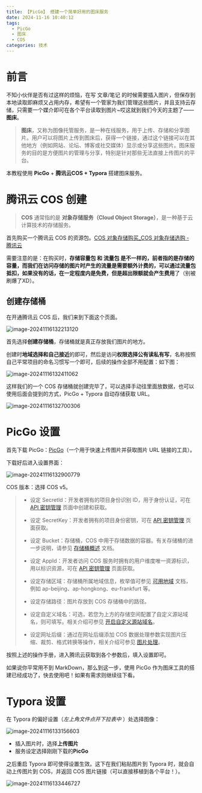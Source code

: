 ```yaml
---
title: 【PicGo】 搭建一个简单好用的图床服务
date: 2024-11-16 10:40:12
tags: 
  - PicGo
  - 图床
  - COS
categories: 技术
---
```


# 前言

不知小伙伴是否有过这样的烦恼，在写 文章/笔记 的时候需要插入图片，但保存到本地读取即麻烦又占用内存，希望有一个管家为我们管理这些图片，并且支持云存储，只需要一个媒介即可在各个平台读取到图片~哎这就到我们今天的主题了——**图床**。

> **图床**，又称为图像托管服务，是一种在线服务，用于上传、存储和分享图片。用户可以将图片上传到图床后，获得一个链接，通过这个链接可以在其他地方（例如网站、论坛、博客或社交媒体）显示或分享这些图片。图床服务的目的是方便图片的管理与分享，特别是针对那些无法直接上传图片的平台。



本教程使用 **PicGo** + **腾讯云COS + Typora** 搭建图床服务。



# 腾讯云 COS 创建

> **COS** 通常指的是 **对象存储服务（Cloud Object Storage）**，是一种基于云计算技术的存储服务。

首先购买一个腾讯云 COS 的资源包。[COS 对象存储购买_COS 对象存储选购 - 腾讯云](https://buy.cloud.tencent.com/cos)

需要注意的是：在购买时，**存储容量包 **和 **流量包** 是不一样的，前者指的是存储的容量，而我们在访问存储的图片时产生的流量是需要额外计费的，可以通过流量包抵扣，如果没有的话，在一定程度内是免费，但是**超出限额就会产生费用**了（别被刷爆了XD）。



## 创建存储桶

在开通腾讯云 COS 后，我们来到下面这个页面。

![image-20241116132213120](https://hello-life-1313120530.cos.ap-nanjing.myqcloud.com/blog/image-20241116132213120.png)

首先选择**创建存储桶**，存储桶就是真正存放我们图片的地方。

创建时**地域选择和自己接近**的即可，然后是访问**权限选择公有读私有写**，名称按照自己平常项目的命名习惯写一个即可，后续的操作全部不用配置：如下图：

![image-20241116132411062](https://hello-life-1313120530.cos.ap-nanjing.myqcloud.com/blog/image-20241116132411062.png)

这样我们的一个 COS 存储桶就创建完毕了，可以选择手动往里面放数据，也可以使用后面会提到的方式，PicGo + Typora 自动存储获取 URL。

![image-20241116132700306](https://hello-life-1313120530.cos.ap-nanjing.myqcloud.com/blog/image-20241116132700306.png)



# PicGo 设置

首先下载 PicGo：[PicGo](https://picgo.github.io/PicGo-Doc/)（一个用于快速上传图片并获取图片 URL 链接的工具）。

下载好后进入设置界面：

![image-20241116132900779](https://hello-life-1313120530.cos.ap-nanjing.myqcloud.com/blog/image-20241116132900779.png)

COS 版本：选择 COS v5。

>- 设定 Secretld：开发者拥有的项目身份识别 ID，用于身份认证，可在 [API 密钥管理](https://console.cloud.tencent.com/capi) 页面中创建和获取。
>
>- 设定 SecretKey：开发者拥有的项目身份密钥，可在 [API 密钥管理](https://console.cloud.tencent.com/capi) 页面获取。  
>- 设定 Bucket：存储桶，COS 中用于存储数据的容器。有关存储桶的进一步说明，请参见 [存储桶概述](https://cloud.tencent.com/document/product/436/13312) 文档。
>- 设定 AppId：开发者访问 COS 服务时拥有的用户维度唯一资源标识，用以标识资源，可在 [API 密钥管理](https://console.cloud.tencent.com/capi) 页面获取。
>- 设定存储区域：存储桶所属地域信息，枚举值可参见 [可用地域](https://cloud.tencent.com/document/product/436/6224) 文档，例如 ap-beijing、ap-hongkong、eu-frankfurt 等。
>- 设定存储路径：图片存放到 COS 存储桶中的路径。
>- 设定自定义域名：可选，若您为上方的存储空间配置了自定义源站域名，则可填写。相关介绍可参见 [开启自定义源站域名](https://cloud.tencent.com/document/product/436/36638)。
>- 设定网址后缀：通过在网址后缀添加 COS 数据处理参数实现图片压缩、裁剪、格式转换等操作，相关介绍可参见 [图片处理](https://cloud.tencent.com/document/product/436/54049)。

按照上述的操作手册，进入腾讯云获取到各个参数后，填入设置即可。

如果说你平常用不到 MarkDown，那么到这一步，使用 PicGo 作为图床工具的搭建已经成功了，快去使用吧！如果有需求则继续往下看。



# Typora 设置

在 Typora 的偏好设置（*左上角文件点开下拉表中* ）处选择图像：

![image-20241116133156603](https://hello-life-1313120530.cos.ap-nanjing.myqcloud.com/blog/image-20241116133156603.png)

- 插入图片时，选择**上传图片**
- 服务设定选择刚刚下载的**PicGo**

之后重启 Typora 即可使得设置生效。这下在我们粘贴图片到 Typora 时，就会自动上传图片到 COS，并返回 COS 图片链接（可以直接移植到各个平台！）。

![image-20241116133446727](https://hello-life-1313120530.cos.ap-nanjing.myqcloud.com/blog/image-20241116133446727.png)
